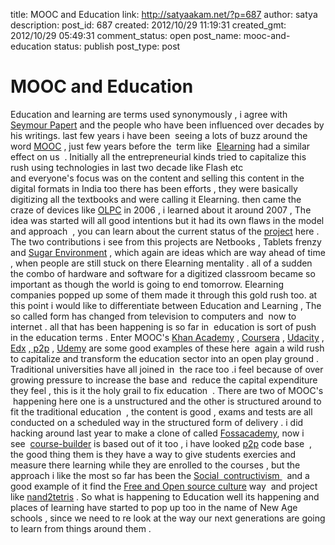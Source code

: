 title: MOOC and Education 
link: http://satyaakam.net/?p=687
author: satya
description: 
post_id: 687
created: 2012/10/29 11:19:31
created_gmt: 2012/10/29 05:49:31
comment_status: open
post_name: mooc-and-education
status: publish
post_type: post

# MOOC and Education 

Education and learning are terms used synonymously , i agree with [Seymour Papert](http://www.ucs.mun.ca/~emurphy/stemnet/papert.html) and the people who have been influenced over decades by his writings. last few years i have been  seeing a lots of buzz around the word [MOOC](http://en.wikipedia.org/wiki/Massive_open_online_course) , just few years before the  term like  [Elearning](http://en.wikipedia.org/wiki/E-learning) had a similar effect on us  . Initially all the entrepreneurial kinds tried to capitalize this rush using technologies in last two decade like Flash etc and everyone's focus was on the content and selling this content in the digital formats in India too there has been efforts , they were basically digitizing all the textbooks and were calling it Elearning. then came the craze of devices like [OLPC](http://en.wikipedia.org/wiki/One_Laptop_per_Child) in 2006 , i learned about it around 2007 , The idea was started will all good intentions but it had its own flaws in the model and approach  , you can learn about the current status of the [project](http://one.laptop.org/) here . The two contributions i see from this projects are Netbooks , Tablets frenzy and [Sugar Environment](http://www.sugarlabs.org/) , which again are ideas which are way ahead of time , when people are still stuck on there Elearning mentality . all of a sudden the combo of hardware and software for a digitized classroom became so important as though the world is going to end tomorrow. Elearning companies popped up some of them made it through this gold rush too. at this point i would like to differentiate between Education and Learning , The so called form has changed from television to computers and  now to internet . all that has been happening is so far in  education is sort of push in the education terms . Enter MOOC's [Khan Academy](http://www.khanacademy.org/) , [Coursera](https://www.coursera.org/) , [Udacity](http://www.udacity.com/) , [Edx](https://www.edx.org/) ,[ p2p](http://www.p2pu.org) , [Udemy]( http://www.udemy.com ) are some good examples of these here  again a wild rush to capitalize and transform the education sector into an open play ground . Traditional universities have all joined in  the race too .i feel because of over growing pressure to increase the base and  reduce the capital expenditure they feel , this is it the holy grail to fix education  . There are two of MOOC's  happening here one is a unstructured and the other is structured around to fit the traditional education  , the content is good , exams and tests are all conducted on a scheduled way in the structured form of delivery . i did hacking around last year to make a clone of called [Fossacademy](/2011/10/24/fork-from-fossacademy/), now i see  [course-builder](https://code.google.com/p/course-builder/) is based out of it too , i have looked [p2p](p2pu.org) code base  , the good thing them is they have a way to give students exercies and measure there learning while they are enrolled to the courses , but the approach i like the most so far has been the [Social  contructivism ](http://en.wikipedia.org/wiki/Social_constructivism)  and a good example of it find the [Free and Open source culture](http://en.wikipedia.org/wiki/Free_and_open-source_software) way  and project like [nand2tetris](http://www.nand2tetris.org/ ) . So what is happening to Education well its happening and places of learning have started to pop up too in the name of New Age schools , since we need to re look at the way our next generations are going to learn from things around them .